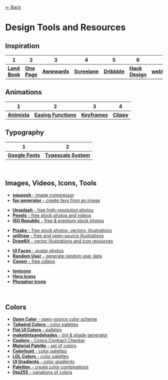 [&larr; Back](./README.md)

# Design Tools and Resources

## Inspiration

| 1                                       | 2                                                   | 3                                                  | 4                                        | 5                                     | 6                                                 | 7                                     | 8                                            |
| --------------------------------------- | --------------------------------------------------- | -------------------------------------------------- | ---------------------------------------- | ------------------------------------- | ------------------------------------------------- | ------------------------------------- | -------------------------------------------- |
| [**Land Book**](https://land-book.com/) | [**One Page**](https://onepagelove.com/inspiration) | [**Awwwards**](https://www.awwwards.com/websites/) | [**Screelane**](https://screenlane.com/) | [**Dribbble**](https://dribbble.com/) | [**Hack Design**](https://hackdesign.org/lessons) | [**webframe**](https://webframe.xyz/) | [**UI Designs**](https://uidesigndaily.com/) |

## Animations

| 1                                     | 2                                            | 3                                       | 4                                              |
| ------------------------------------- | -------------------------------------------- | --------------------------------------- | ---------------------------------------------- |
| [**Animista**](https://animista.net/) | [**Easing Functions**](https://easings.net/) | [**Keyframes**](https://keyframes.app/) | [**Clippy**](https://bennettfeely.com/clippy/) |

## Typography

| 1                                             | 2                                              |
| --------------------------------------------- | ---------------------------------------------- |
| [**Google Fonts**](https://fonts.google.com/) | [**Typescale System**](https://typescale.com/) |

<br>

## Images, Videos, Icons, Tools

- [**squoosh** - image compressor](https://squoosh.app/)
- [**fav generator** - create favs from an image](https://realfavicongenerator.net/)

<div></div>

- [**Unsplash** - free high-resolution photos](https://unsplash.com/)
- [**Pexels** - free stock photos and videos](https://www.pexels.com/)
- [**ISO Republic** - free & premium stock photos](https://isorepublic.com/)

<div></div>

- [**Pixaby** - free stock photos, vectors, illustrations](https://pixabay.com/)
- [**unDraw** - free and open-source illustrations](https://undraw.co/illustrations)
- [**DrawKit** - vector illustrations and icon resources](https://www.drawkit.com/)

<div></div>

- [**UI Faces** - avatar photos](https://www.uifaces.co/)
- [**Random User** - generate random user data](https://randomuser.me/)
- [**Coverr** - free videos](https://coverr.co/)

<div></div>

- [**Ionicons**](https://ionic.io/ionicons)
- [**Hero Icons**](https://heroicons.com/)
- [**Phosphor Icons**](https://phosphoricons.com/)

<br>

## Colors

- [**Open Color** - open-source color scheme](https://yeun.github.io/open-color/)
- [**Tailwind Colors** - color palettes](https://tailwindcss.com/docs/customizing-colors)
- [**Flat UI Colors** - palletes](https://flatuicolors.com/)
- [**maketintsandshades** - tint & shade generator](https://maketintsandshades.com/)
- [**Coolors** - Colors Contract Checker](https://coolors.co/contrast-checker)
- [**Material Palette** - set of colors](https://www.materialpalette.com/)
- [**Colorhunt** - color palettes](https://www.colorhunt.co/)
- [**LOL Colors** - color palettes](https://www.webdesignrankings.com/resources/lolcolors/)
- [**UI Gradients** - color gradients](https://uigradients.com/#Purpink)
- [**Paletton** - create color combinations](http://paletton.com/#uid=1000u0kllllaFw0g0qFqFg0w0aF)
- [**0to255** - variations of colors](https://0to255.com/)

<br>
